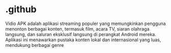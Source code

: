 # .github
Vidio APK adalah aplikasi streaming populer yang memungkinkan pengguna menonton berbagai konten, termasuk film, acara TV, siaran olahraga langsung, dan saluran eksklusif langsung di perangkat Android mereka. Aplikasi ini menawarkan pustaka konten lokal dan internasional yang luas, mendukung berbagai genre

